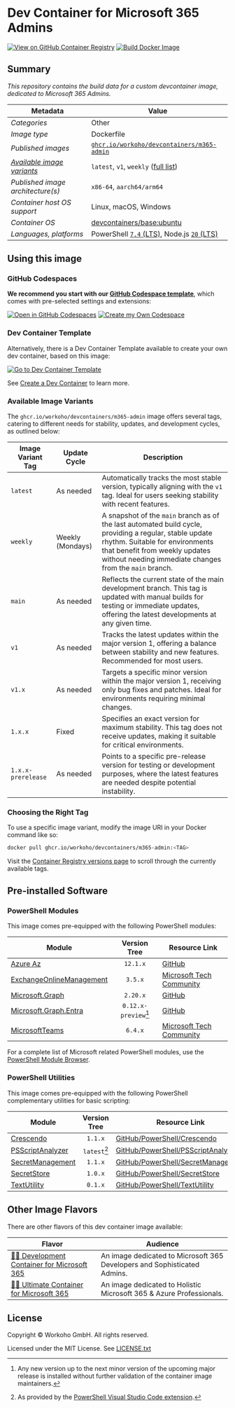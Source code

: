 # Dev Container for Microsoft 365 Admins

[![View on GitHub Container Registry](https://img.shields.io/badge/View%20on-GitHub%20Container%20Registry-blue?logo=github)](https://ghcr.io/workoho/devcontainers/m365-admin)
[![Build Docker Image](https://github.com/workoho/devcontainer-image-m365-admin/actions/workflows/BUILD-01_build-push-devcontainer-image.yml/badge.svg)](https://github.com/workoho/devcontainer-image-m365-admin/actions/workflows/BUILD-01_build-push-devcontainer-image.yml)

## Summary

_This repository contains the build data for a custom devcontainer image, dedicated to Microsoft 365 Admins._

| Metadata                                                | Value                                                |
| ------------------------------------------------------- | ---------------------------------------------------- |
| _Categories_                                            | Other                                                |
| _Image type_                                            | Dockerfile                                           |
| _Published images_                                      | [`ghcr.io/workoho/devcontainers/m365-admin`][1]      |
| [_Available image variants_](#available-image-variants) | `latest`, `v1`, `weekly` ([full list][2])            |
| _Published image architecture(s)_                       | `x86-64`, `aarch64/arm64`                            |
| _Container host OS support_                             | Linux, macOS, Windows                                |
| _Container OS_                                          | [devcontainers/base:ubuntu][3]                       |
| _Languages, platforms_                                  | PowerShell [`7.4` (LTS)][4], Node.js [`20` (LTS)][5] |

[1]: https://ghcr.io/workoho/devcontainers/m365-admin
[2]: https://github.com/workoho/devcontainer-image-m365-admin/pkgs/container/devcontainers%2Fm365-admin/versions?filters%5Bversion_type%5D=tagged
[3]: https://github.com/devcontainers/images/tree/main/src/base-ubuntu
[4]: https://learn.microsoft.com/en-us/powershell/scripting/install/powershell-support-lifecycle
[5]: https://nodejs.org/en/about/previous-releases

## Using this image

### GitHub Codespaces

**We recommend you start with our [GitHub Codespace template](https://github.com/workoho/codespace-m365-admin)**,
which comes with pre-selected settings and extensions:

[![Open in GitHub Codespaces](https://github.com/codespaces/badge.svg)](https://codespaces.new/workoho/codespace-m365-admin)
[![Create my Own Codespace](https://img.shields.io/badge/Create-My%20Own%20Codepsace-green?style=for-the-badge)](https://github.com/workoho/codespace-m365-admin/generate)

### Dev Container Template

Alternatively, there is a Dev Container Template available to create your own dev container, based on this image:

[![Go to Dev Container Template](https://img.shields.io/badge/Go%20To-Dev%20Container%20Template-blue?style=for-the-badge)](https://github.com/workoho/devcontainer-templates/tree/main/src/m365-admin)

See [Create a Dev Container](https://code.visualstudio.com/docs/devcontainers/create-dev-container) to learn more.

### Available Image Variants

The `ghcr.io/workoho/devcontainers/m365-admin` image offers several tags, catering to different needs for stability, updates,
and development cycles, as outlined below:

| Image Variant Tag  | Update Cycle     | Description                                                                                                                                                                                                                           |
| ------------------ | ---------------- | ------------------------------------------------------------------------------------------------------------------------------------------------------------------------------------------------------------------------------------- |
| `latest`           | As needed        | Automatically tracks the most stable version, typically aligning with the `v1` tag. Ideal for users seeking stability with recent features.                                                                                           |
| `weekly`           | Weekly (Mondays) | A snapshot of the `main` branch as of the last automated build cycle, providing a regular, stable update rhythm. Suitable for environments that benefit from weekly updates without needing immediate changes from the `main` branch. |
| `main`             | As needed        | Reflects the current state of the main development branch. This tag is updated with manual builds for testing or immediate updates, offering the latest developments at any given time.                                               |
| `v1`               | As needed        | Tracks the latest updates within the major version 1, offering a balance between stability and new features. Recommended for most users.                                                                                              |
| `v1.x`             | As needed        | Targets a specific minor version within the major version 1, receiving only bug fixes and patches. Ideal for environments requiring minimal changes.                                                                                  |
| `1.x.x`            | Fixed            | Specifies an exact version for maximum stability. This tag does not receive updates, making it suitable for critical environments.                                                                                                    |
| `1.x.x-prerelease` | As needed        | Points to a specific pre-release version for testing or development purposes, where the latest features are needed despite potential instability.                                                                                     |

### Choosing the Right Tag

To use a specific image variant, modify the image URI in your Docker command like so:

```bash
docker pull ghcr.io/workoho/devcontainers/m365-admin:<TAG>
```

Visit the [Container Registry versions page][2] to scroll through the currently available tags.

## Pre-installed Software

### PowerShell Modules

This image comes pre-equipped with the following PowerShell modules:

| Module                        |     Version Tree     | Resource Link                                                                                          |
| ----------------------------- | :------------------: | ------------------------------------------------------------------------------------------------------ |
| [Azure Az][6]                 |       `12.1.x`       | [GitHub](https://github.com/Azure/azure-powershell)                                                    |
| [ExchangeOnlineManagement][7] |       `3.5.x`        | [Microsoft Tech Community](https://techcommunity.microsoft.com/t5/exchange/ct-p/Exchange)              |
| [Microsoft.Graph][8]          |       `2.20.x`       | [GitHub](https://github.com/microsoftgraph/msgraph-sdk-powershell)                                     |
| [Microsoft.Graph.Entra][9]    | `0.12.x-preview`[^1] | [GitHub](https://github.com/microsoftgraph/entra-powershell)                                           |
| [MicrosoftTeams][10]          |       `6.4.x`        | [Microsoft Tech Community](https://techcommunity.microsoft.com/t5/microsoft-teams/ct-p/MicrosoftTeams) |

For a complete list of Microsoft related PowerShell modules, use the [PowerShell Module Browser](https://learn.microsoft.com/en-us/powershell/module/).

[6]: https://learn.microsoft.com/en-us/powershell/azure/new-azureps-module-az
[7]: https://learn.microsoft.com/en-us/powershell/exchange/exchange-online-powershell
[8]: https://learn.microsoft.com/en-us/powershell/microsoftgraph/?view=graph-powershell-1.0
[9]: https://learn.microsoft.com/en-us/powershell/entra-powershell/?view=entra-powershell
[10]: https://learn.microsoft.com/en-us/microsoftteams/teams-powershell-overview

### PowerShell Utilities

This image comes pre-equipped with the following PowerShell complementary utilities for basic scripting:

| Module                            | Version Tree | Resource Link                                                                                              |
| --------------------------------- | :----------: | ---------------------------------------------------------------------------------------------------------- |
| [Crescendo][11]                   |   `1.1.x`    | [GitHub/PowerShell/Crescendo](https://github.com/PowerShell/Crescendo)                                     |
| [PSScriptAnalyzer][12]            | `latest`[^2] | [GitHub/PowerShell/PSScriptAnalyzer](https://github.com/PowerShell/PSScriptAnalyzer)                       |
| [SecretManagement][13]            |   `1.1.x`    | [GitHub/PowerShell/SecretManagement](https://github.com/PowerShell/SecretManagement)                       |
| [SecretStore][13]                 |   `1.0.x`    | [GitHub/PowerShell/SecretStore](https://github.com/PowerShell/SecretStore)                                 |
| [TextUtility][14]                 |   `0.1.x`    | [GitHub/PowerShell/TextUtility](https://github.com/PowerShell/TextUtility)                                 |

[11]: https://learn.microsoft.com/en-us/powershell/utility-modules/crescendo/overview
[12]: https://learn.microsoft.com/en-us/powershell/utility-modules/psscriptanalyzer/overview
[13]: https://learn.microsoft.com/en-us/powershell/utility-modules/secretmanagement/overview
[14]: https://devblogs.microsoft.com/powershell/microsoft-powershell-textutility-module-updates/

## Other Image Flavors

There are other flavors of this dev container image available:

| Flavor                                                                                                | Audience                                                                 |
| ----------------------------------------------------------------------------------------------------- | ------------------------------------------------------------------------ |
| [🧑‍💻 Development Container for Microsoft 365](https://github.com/workoho/devcontainer-image-m365-dev)   | An image dedicated to Microsoft 365 Developers and Sophisticated Admins. |
| [🧑‍🔧 Ultimate Container for Microsoft 365](https://github.com/workoho/devcontainer-image-m365-ultimate) | An image dedicated to Holistic Microsoft 365 & Azure Professionals. |

## License

Copyright © Workoho GmbH. All rights reserved.

Licensed under the MIT License. See [LICENSE.txt](https://github.com/workoho/devcontainer-image-m365-admin/blob/main/LICENSE.txt)


[^1]: Any new version up to the next minor version of the upcoming major release is installed without further validation of the container image maintainers.

[^2]: As provided by the [PowerShell Visual Studio Code extension](https://code.visualstudio.com/docs/languages/powershell/).
